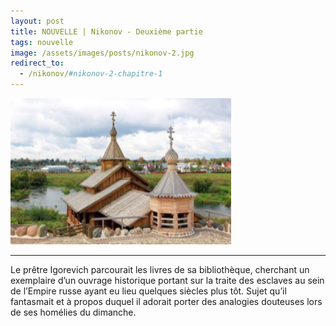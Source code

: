 ```yaml
---
layout: post
title: NOUVELLE | Nikonov - Deuxième partie
tags: nouvelle
image: /assets/images/posts/nikonov-2.jpg
redirect_to:
  - /nikonov/#nikonov-2-chapitre-1
---
```


<img src="/assets/images/posts/nikonov-2.jpg" width="70%" class="center">

---

Le prêtre Igorevich parcourait les livres de sa bibliothèque, cherchant un exemplaire d’un ouvrage historique portant sur la traite des esclaves au sein de l’Empire russe ayant eu lieu quelques siècles plus tôt. Sujet qu’il fantasmait et à propos duquel il adorait porter des analogies douteuses lors de ses homélies du dimanche.

<!--more-->

